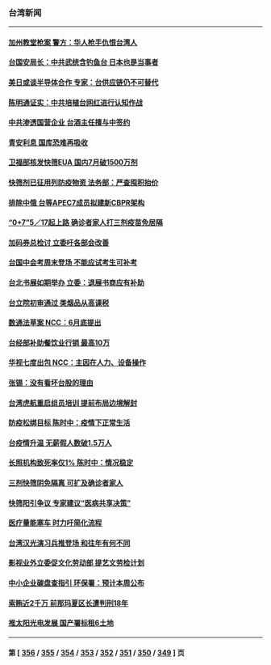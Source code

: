 ### 台湾新闻
---
#### [加州教堂枪案 警方：华人枪手仇恨台湾人](../../pages/ncid1349361/n13738720.md) 
#### [台国安局长：中共武统含钓鱼台 日本也是当事者](../../pages/ncid1349361/n13738498.md) 
#### [美日或谈半导体合作 专家：台供应链仍不可替代](../../pages/ncid1349361/n13738545.md) 
#### [陈明通证实：中共培植台网红进行认知作战](../../pages/ncid1349361/n13738500.md) 
#### [中共渗透国营企业 台酒主任擅与中签约](../../pages/ncid1349361/n13738570.md) 
#### [青安利息 国库恐难再吸收](../../pages/ncid1349361/n13738572.md) 
#### [卫福部核发快筛EUA 国内7月破1500万剂](../../pages/ncid1349361/n13738512.md) 
#### [快筛剂已征用列防疫物资 法务部：严查囤积抬价](../../pages/ncid1349361/n13738515.md) 
#### [排除中俄 台等APEC7成员拟建新CBPR架构](../../pages/ncid1349361/n13738502.md) 
#### [“0+7”5／17起上路 确诊者家人打三剂疫苗免居隔](../../pages/ncid1349361/n13738527.md) 
#### [加码券总检讨 立委吁各部会改善](../../pages/ncid1349361/n13738555.md) 
#### [台国中会考周末登场 不能应试考生可补考](../../pages/ncid1349361/n13738557.md) 
#### [台北书展如期举办 立委：退展书商应有补助](../../pages/ncid1349361/n13738554.md) 
#### [台立院初审通过 类烟品从高课税](../../pages/ncid1349361/n13738563.md) 
#### [数通法草案 NCC：6月底提出](../../pages/ncid1349361/n13738561.md) 
#### [台经部补助餐饮业行销 最高10万](../../pages/ncid1349361/n13738559.md) 
#### [华视七度出包 NCC：主因在人力、设备操作](../../pages/ncid1349361/n13738558.md) 
#### [张锡：没有看坏台股的理由](../../pages/ncid1349361/n13738473.md) 
#### [台湾虎航重启组员培训 提前布局边境解封](../../pages/ncid1349361/n13738547.md) 
#### [防疫松绑目标 陈时中：疫情下正常生活](../../pages/ncid1349361/n13738521.md) 
#### [台疫情升温 无薪假人数破1.5万人](../../pages/ncid1349361/n13738516.md) 
#### [长照机构致死率仅1% 陈时中：情况稳定](../../pages/ncid1349361/n13738510.md) 
#### [三剂快筛阴免隔离 可扩及确诊者家人](../../pages/ncid1349361/n13738514.md) 
#### [快筛阳引争议 专家建议“医病共享决策”](../../pages/ncid1349361/n13738511.md) 
#### [医疗量能塞车 时力吁简化流程](../../pages/ncid1349361/n13738508.md) 
#### [台湾汉光演习兵推登场 和往年有何不同](../../pages/ncid1349361/n13738591.md) 
#### [影视业外立委促文化劳动部 提艺文劳检计划](../../pages/ncid1349361/n13738568.md) 
#### [中小企业碳盘查指引 环保署：预计本周公布](../../pages/ncid1349361/n13738569.md) 
#### [索贿近2千万 前那玛夏区长遭判刑18年](../../pages/ncid1349361/n13738576.md) 
#### [推太阳光电发展 国产署标租6土地](../../pages/ncid1349361/n13738577.md) 

---
#### 第 [ [356](./356.md) / [355](./355.md) / [354](./354.md) / [353](./353.md) / [352](./352.md) / [351](./351.md) / [350](./350.md) / [349](./349.md) ] 页
